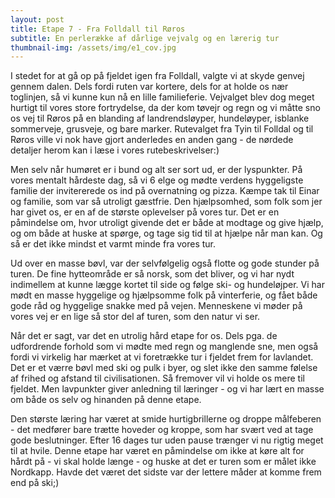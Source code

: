 ```yaml
---
layout: post
title: Etape 7 - Fra Folldall til Røros
subtitle: En perlerække af dårlige vejvalg og en lærerig tur
thumbnail-img: /assets/img/e1_cov.jpg
---
```

I stedet for at gå op på fjeldet igen fra Folldall, valgte vi at skyde genvej gennem dalen. Dels fordi ruten var kortere, dels for at holde os nær toglinjen, så vi kunne kun nå en lille familieferie. Vejvalget blev dog meget hurtigt til vores store fortrydelse, da der kom tøvejr og regn og vi måtte sno os vej til Røros på en blanding af landrendsløyper, hundeløyper, isblanke sommerveje, grusveje, og bare marker. Rutevalget fra Tyin til Folldal og til Røros ville vi nok have gjort anderledes en anden gang - de nørdede detaljer herom kan i læse i vores rutebeskrivelser:) 

Men selv når humøret er i bund og alt ser sort ud, er der lyspunkter. På vores mentalt hårdeste dag, så vi 6 elge og mødte verdens hyggeligste familie der invitererede os ind på overnatning og pizza. Kæmpe tak til Einar og familie, som var så utroligt gæstfrie. Den hjælpsomhed, som folk som jer har givet os, er en af de største oplevelser på vores tur. Det er en påmindelse om, hvor utroligt givende det er både at modtage og give hjælp, og om både at huske at spørge, og tage sig tid til at hjælpe når man kan. Og så er det ikke mindst et varmt minde fra vores tur. 

Ud over en masse bøvl, var der selvfølgelig også flotte og gode stunder på turen. De fine hytteområde er så norsk, som det bliver, og vi har nydt indimellem at kunne lægge kortet til side og følge ski- og hundeløjper. Vi har mødt en masse hyggelige og hjælpsomme folk på vinterferie, og fået både gode råd og hyggelige snakke med på vejen. Menneskene vi møder på vores vej er en lige så stor del af turen, som den natur vi ser. 

Når det er sagt, var det en utrolig hård etape for os. Dels pga. de udfordrende forhold som vi mødte med regn og manglende sne, men også fordi vi virkelig har mærket at vi foretrække tur i fjeldet frem for lavlandet. Det er et værre bøvl med ski og pulk i byer, og slet ikke den samme følelse af frihed og afstand til civilisationen. Så fremover vil vi holde os mere til fjeldet. Men lavpunkter giver anledning til læringer - og vi har lært en masse om både os selv og hinanden på denne etape. 

Den største læring har været at smide hurtigbrillerne og droppe målfeberen - det medfører bare trætte hoveder og kroppe, som har svært ved at tage gode beslutninger. Efter 16 dages tur uden pause trænger vi nu rigtig meget til at hvile. Denne etape har været en påmindelse om ikke at køre alt for hårdt på - vi skal holde længe - og huske at det er turen som er målet ikke Nordkapp. Havde det været det sidste var der lettere måder at komme frem end på ski;)
